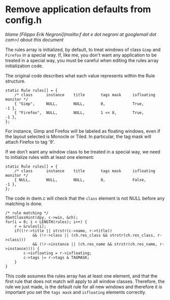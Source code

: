 Remove application defaults from config.h
=========================================

*blame [Filippo Erik Negroni](mailto:f dot e dot negroni at googlemail dot com>) about this document*

The rules array is initialized, by default, to treat windows of class `Gimp` and `Firefox` in a special way.
If, like me, you don't want any application to be treated in a special way, you must be careful when editing the rules array initialization code.

The original code describes what each value represents within the Rule structure.

	static Rule rules[] = {
	    /* class      instance    title       tags mask     isfloating   monitor */
	    { "Gimp",     NULL,       NULL,       0,            True,        -1 },
	    { "Firefox",  NULL,       NULL,       1 << 8,       True,        -1 },
	};

For instance, Gimp and Firefox will be labeled as floating windows, even if the layout selected is Monocle or Tiled.
In particular, the tag mask will attach Firefox to tag '9'.

If we don't want any window class to be treated in a special way, we need to initialize rules with at least one element:

	static Rule rules[] = {
	    /* class      instance    title       tags mask     isfloating   monitor */
	    { NULL,       NULL,       NULL,       0,            False,       -1 },
	};

The code in dwm.c will check that the `class` element is not NULL before any matching is done.

	/* rule matching */
	XGetClassHint(dpy, c->win, &ch);
	for(i = 0; i < LENGTH(rules); i++) {
		r = &rules[i];
		if((!r->title || strstr(c->name, r->title))
				&& (!r->class || (ch.res_class && strstr(ch.res_class, r->class)))
				&& (!r->instance || (ch.res_name && strstr(ch.res_name, r->instance)))) {
			c->isfloating = r->isfloating;
			c->tags |= r->tags & TAGMASK;
		}
	}

This code assumes the rules array has at least one element, and that the first rule that does not match will apply to all window classes.
Therefore, the rule we just made, is the default rule for all new windows and therefore it is important you set the `tags mask` and `isfloating` elements correctly.
